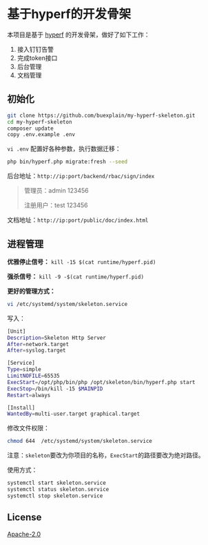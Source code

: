 # 基于hyperf的开发骨架

本项目是基于 [hyperf](https://github.com/hyperf/hyperf) 的开发骨架，做好了如下工作：
1. 接入钉钉告警
2. 完成token接口
3. 后台管理
4. 文档管理

## 初始化

```bash
git clone https://github.com/buexplain/my-hyperf-skeleton.git
cd my-hyperf-skeleton
composer update
copy .env.example .env
```

`vi .env` 配置好各种参数，执行数据迁移：
 
 ```bash
php bin/hyperf.php migrate:fresh --seed
```

后台地址：`http://ip:port/backend/rbac/sign/index`
> 管理员：admin 123456
>
> 注册用户：test 123456

文档地址：`http://ip:port/public/doc/index.html`

## 进程管理

**优雅停止信号：** 
`kill -15 $(cat runtime/hyperf.pid)`

**强杀信号：** 
`kill -9 -$(cat runtime/hyperf.pid)`

**更好的管理方式：**

```bash
vi /etc/systemd/system/skeleton.service
```

写入：

```bash
[Unit]
Description=Skeleton Http Server
After=network.target
After=syslog.target

[Service]
Type=simple
LimitNOFILE=65535
ExecStart=/opt/php/bin/php /opt/skeleton/bin/hyperf.php start
ExecStop=/bin/kill -15 $MAINPID
Restart=always

[Install]
WantedBy=multi-user.target graphical.target
```

修改文件权限：
```bash
chmod 644  /etc/systemd/system/skeleton.service
```

注意：`skeleton`要改为你项目的名称，`ExecStart`的路径要改为绝对路径。

使用方式：
```bash
systemctl start skeleton.service
systemctl status skeleton.service
systemctl stop skeleton.service
```

## License
[Apache-2.0](http://www.apache.org/licenses/LICENSE-2.0.html)